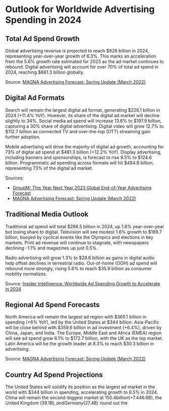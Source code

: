 # Outlook for Worldwide Advertising Spending in 2024

## Total Ad Spend Growth
Global advertising revenue is projected to reach $928 billion in 2024, representing year-over-year growth of 6.3%. This marks an acceleration from the 5.6% growth rate estimated for 2023 as the ad market continues to rebound. Digital advertising will account for over 70% of total ad spend in 2024, reaching $661.3 billion globally.

Source: [MAGNA Advertising Forecast: Spring Update (March 2022)](https://magnaglobal.com/magna-advertising-forecast-spring-update-march-2022/)

## Digital Ad Formats 
Search will remain the largest digital ad format, generating $226.1 billion in 2024 (+11.4% YoY). However, its share of the digital ad market will decline slightly to 34%. Social media ad spend will increase 13.6% to $197.9 billion, capturing a 30% share of digital advertising. Digital video will grow 12.7% to $112.7 billion as connected TV and over-the-top (OTT) streaming gain further adoption.

Mobile advertising will drive the majority of digital ad growth, accounting for 73% of digital ad spend at $481.3 billion (+12.2% YoY). Display advertising, including banners and sponsorships, is forecast to rise 9.5% to $124.6 billion. Programmatic ad spending across formats will hit $484.8 billion, representing 73% of the digital ad market.

Sources:
- [GroupM: This Year Next Year 2023 Global End-of-Year Advertising Forecast](https://www.groupm.com/this-year-next-year-2023-global-end-of-year-advertising-forecast/)  
- [MAGNA Advertising Forecast: Spring Update (March 2022)](https://magnaglobal.com/magna-advertising-forecast-spring-update-march-2022/)

## Traditional Media Outlook
Traditional ad spend will total $266.5 billion in 2024, up 1.8% year-over-year but losing share to digital. Television will see modest 1.6% growth to $169.7 billion, buoyed by cyclical events like the Olympics and elections in key markets. Print ad revenue will continue to stagnate, with newspapers declining -1.1% and magazines up just 0.5%. 

Radio advertising will grow 1.3% to $28.6 billion as gains in digital audio help offset declines in terrestrial radio. Out-of-home (OOH) ad spend will rebound more strongly, rising 5.6% to reach $35.9 billion as consumer mobility normalizes.

Source: [Insider Intelligence: Worldwide Ad Spending Growth to Accelerate in 2024](https://www.insiderintelligence.com/content/worldwide-ad-spending-growth-accelerate-2024)

## Regional Ad Spend Forecasts
North America will remain the largest ad region with $365.1 billion in spending (+6% YoY), led by the United States at $344 billion. Asia-Pacific will be close behind with $359.6 billion in ad investment (+6.4%), driven by China, Japan, and India. The Europe, Middle East and Africa (EMEA) region will see ad spend grow 6.1% to $172.7 billion, with the UK as the top market. Latin America will be the growth leader at 8.3% to reach $30.3 billion in advertising.

Source: [MAGNA Advertising Forecast: Spring Update (March 2022)](https://magnaglobal.com/magna-advertising-forecast-spring-update-march-2022/) 

## Country Ad Spend Projections
The United States will solidify its position as the largest ad market in the world with $344 billion in spending, accelerating growth to 6.5% in 2024. China will remain the second-biggest market at $150.4 billion (+7.4% YoY), rebounding from a challenging 2023. Japan ($46.6B), the United Kingdom ($39.1B), and Germany ($27.4B) round out the